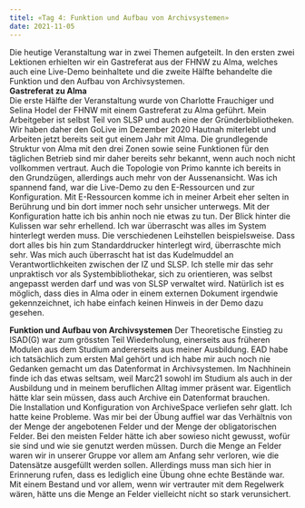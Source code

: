 ```yaml
---
titel: «Tag 4: Funktion und Aufbau von Archivsystemen»
date: 2021-11-05
---
```


Die heutige Veranstaltung war in zwei Themen aufgeteilt. In den ersten zwei Lektionen erhielten wir ein Gastreferat aus der FHNW zu  Alma, welches auch eine Live-Demo beinhaltete und die zweite Hälfte behandelte die Funktion und den Aufbau von Archivsystemen. <br>
**Gastreferat zu Alma** <br>
Die erste Hälfte der Veranstaltung wurde von Charlotte Frauchiger und Selina Hodel der FHNW mit einem Gastreferat zu Alma geführt. 
Mein Arbeitgeber ist selbst Teil von SLSP und auch eine der Gründerbibliotheken. Wir haben daher den GoLive im Dezember 2020 Hautnah miterlebt und Arbeiten jetzt bereits seit gut einem Jahr mit Alma. Die grundlegende Struktur von Alma mit den drei Zonen sowie seine Funktionen für den täglichen Betrieb sind mir daher bereits sehr bekannt, wenn auch noch nicht vollkommen vertraut. Auch die Topologie von Primo kannte ich bereits in den Grundzügen, allerdings auch mehr von der Aussenansicht. Was ich spannend fand, war die Live-Demo zu den E-Ressourcen und zur Konfiguration. Mit E-Ressourcen komme ich in meiner Arbeit eher selten in Berührung und bin dort immer noch sehr unsicher unterwegs. Mit der Konfiguration hatte ich bis anhin noch nie etwas zu tun. Der Blick hinter die Kulissen war sehr erhellend. Ich war überrascht was alles im System hinterlegt werden muss. Die verschiedenen Leihstellen beispielsweise. Dass dort alles bis hin zum Standarddrucker hinterlegt wird, überraschte mich sehr. Was mich auch überrascht hat ist das Kudelmuddel an Verantwortlichkeiten zwischen der IZ und SLSP. Ich stelle mir das sehr unpraktisch vor als Systembibliothekar, sich zu orientieren, was selbst angepasst werden darf und was von SLSP verwaltet wird. Natürlich ist es möglich, dass dies in Alma oder in einem externen Dokument irgendwie gekennzeichnet, ich habe einfach keinen Hinweis in der Demo dazu gesehen. <br>

**Funktion und Aufbau von Archivsystemen**
Der Theoretische Einstieg zu ISAD(G) war zum grössten Teil Wiederholung, einerseits aus früheren Modulen aus dem Studium andererseits aus meiner Ausbildung. EAD habe ich tatsächlich zum ersten Mal gehört und ich habe mir auch noch nie Gedanken gemacht um das Datenformat in Archivsystemen. Im Nachhinein finde ich das etwas seltsam, weil Marc21 sowohl im Studium als auch in der Ausbildung und in meinem beruflichen Alltag immer präsent war. Eigentlich hätte klar sein müssen, dass auch Archive ein Datenformat brauchen. 
<br>
Die Installation und Konfiguration von ArchiveSpace verliefen sehr glatt. Ich hatte keine Probleme. Was mir bei der Übung auffiel war das Verhältnis von der Menge der angebotenen Felder und der Menge der obligatorischen Felder. Bei den meisten Felder hätte ich aber sowieso nicht gewusst, wofür sie sind und wie sie genutzt werden müssen. Durch die Menge an Felder waren wir in unserer Gruppe vor allem am Anfang sehr verloren, wie die Datensätze ausgefüllt werden sollen. Allerdings muss man sich hier in Erinnerung rufen, dass es lediglich eine Übung ohne echte Bestände war. Mit einem Bestand und vor allem, wenn wir vertrauter mit dem Regelwerk wären, hätte uns die Menge an Felder vielleicht nicht so stark verunsichert. 
